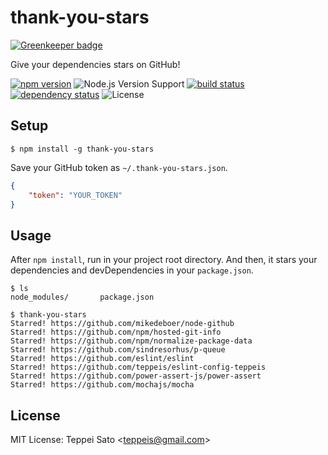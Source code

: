 thank-you-stars
====

[![Greenkeeper badge](https://badges.greenkeeper.io/teppeis/thank-you-stars.svg)](https://greenkeeper.io/)

Give your dependencies stars on GitHub!

[![npm version][npm-image]][npm-url]
![Node.js Version Support][node-version]
[![build status][circleci-image]][circleci-url]
[![dependency status][deps-image]][deps-url]
![License][license]

## Setup

```console
$ npm install -g thank-you-stars
```

Save your GitHub token as `~/.thank-you-stars.json`.

```json
{
    "token": "YOUR_TOKEN"
}
```

## Usage

After `npm install`, run in your project root directory. And then, it stars your dependencies and devDependencies in your `package.json`.

```console
$ ls
node_modules/       package.json

$ thank-you-stars
Starred! https://github.com/mikedeboer/node-github
Starred! https://github.com/npm/hosted-git-info
Starred! https://github.com/npm/normalize-package-data
Starred! https://github.com/sindresorhus/p-queue
Starred! https://github.com/eslint/eslint
Starred! https://github.com/teppeis/eslint-config-teppeis
Starred! https://github.com/power-assert-js/power-assert
Starred! https://github.com/mochajs/mocha
```

## License

MIT License: Teppei Sato &lt;teppeis@gmail.com&gt;

[npm-image]: https://img.shields.io/npm/v/thank-you-stars.svg
[npm-url]: https://npmjs.org/package/thank-you-stars
[npm-downloads-image]: https://img.shields.io/npm/dm/thank-you-stars.svg
[deps-image]: https://img.shields.io/david/teppeis/thank-you-stars.svg
[deps-url]: https://david-dm.org/teppeis/thank-you-stars
[node-version]: https://img.shields.io/badge/Node.js%20support-v4,v6,v8-brightgreen.svg
[coverage-image]: https://img.shields.io/coveralls/teppeis/thank-you-stars/master.svg
[coverage-url]: https://coveralls.io/github/teppeis/thank-you-stars?branch=master
[license]: https://img.shields.io/npm/l/thank-you-stars.svg
[circleci-image]: https://circleci.com/gh/teppeis/thank-you-stars.svg?style=svg
[circleci-url]: https://circleci.com/gh/teppeis/thank-you-stars
